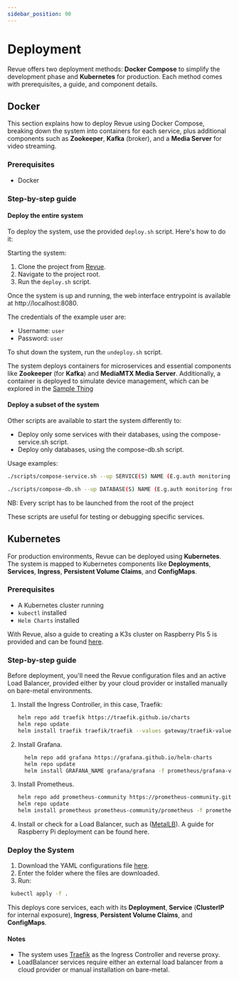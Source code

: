 ```yaml
---
sidebar_position: 90
---
```


# Deployment 

Revue offers two deployment methods: **Docker Compose** to simplify the development phase and **Kubernetes** for production. 
Each method comes with prerequisites, a guide, and component details.
## Docker
This section explains how to deploy Revue using Docker Compose, 
breaking down the system into containers for each service,
plus additional components such as **Zookeeper**, **Kafka** (broker), and a **Media Server** for video streaming.

### Prerequisites 
- Docker

### Step-by-step guide

#### Deploy the entire system
To deploy the system, use the provided `deploy.sh` script.
Here's how to do it:

Starting the system:
1. Clone the project from [Revue](https://github.com/revue-org/revue). 
2. Navigate to the project root. 
3. Run the `deploy.sh` script.
 
Once the system is up and running, the web interface entrypoint is available at http://localhost:8080. 

The credentials of the example user are:
   - Username: `user` 
   - Password: `user`
   
To shut down the system, run the `undeploy.sh` script.

The system deploys containers for microservices and essential components like **Zookeeper** 
(for **Kafka**) and **MediaMTX Media Server**. 
Additionally, a container is deployed to simulate device management,
which can be explored in the [Sample Thing](https://github.com/revue-org/revue-sample-thing)

#### Deploy a subset of the system

Other scripts are available to start the system differently to:
   - Deploy only some services with their databases, using the compose-service.sh script.
   - Deploy only databases, using the compose-db.sh script.

Usage examples:
```bash 
./scripts/compose-service.sh --up SERVICE(S) NAME (E.g.auth monitoring frontend log)
``` 
```bash
./scripts/compose-db.sh --up DATABASE(S) NAME (E.g.auth monitoring frontend log)
``` 

NB: Every script has to be launched from the root of the project

These scripts are useful for testing or debugging specific services.
## Kubernetes
For production environments, Revue can be deployed using **Kubernetes**. 
The system is mapped to Kubernetes components like **Deployments**,
**Services**, **Ingress**, **Persistent Volume Claims**, and **ConfigMaps**.
### Prerequisites
 
- A Kubernetes cluster running
- `kubectl` installed 
- `Helm Charts` installed 

With Revue, 
also a guide to creating a K3s cluster on Raspberry PIs 5 is provided 
and can be found [here](https://github.com/revue-org/revue-k3s-deployment/specifications).

### Step-by-step guide
Before deployment, you'll need the Revue configuration files and an active Load Balancer, 
provided either by your cloud provider or installed manually on bare-metal environments.

1. Install the Ingress Controller, in this case, Traefik: 
      ```bash
      helm repo add traefik https://traefik.github.io/charts
      helm repo update
      helm install traefik traefik/traefik --values gateway/traefik-values.yml
      ```
2. Install Grafana.
      ```bash
        helm repo add grafana https://grafana.github.io/helm-charts
        helm repo update
        helm install GRAFANA_NAME grafana/grafana -f prometheus/grafana-values.yml --namespace YOUR_NAMESPACE
      ````
3. Install Prometheus.
      ```bash
      helm repo add prometheus-community https://prometheus-community.github.io/helm-charts
      helm repo update
      helm install prometheus prometheus-community/prometheus -f prometheus/prometheus-values.yml
      ```
4. Install or check for a Load Balancer, such as ([MetalLB](https://metallb.universe.tf/installation/)).
   A guide for Raspberry Pi deployment can be found here.

### Deploy the System

1. Download the YAML configurations file [here](https://github.com/revue-org/revue-k3s-deployment/tree/main/specifications/k3s).
2. Enter the folder where the files are downloaded.
3. Run:
```bash
 kubectl apply -f .
```

This deploys core services, each with its **Deployment**, **Service** (**ClusterIP** for internal exposure), **Ingress**, **Persistent Volume Claims**, and **ConfigMaps**.

#### Notes

- The system uses [Traefik](https://traefik.io/traefik/) as the Ingress Controller and reverse proxy.
- LoadBalancer services require either an external load balancer from a cloud provider or manual installation on bare-metal.
